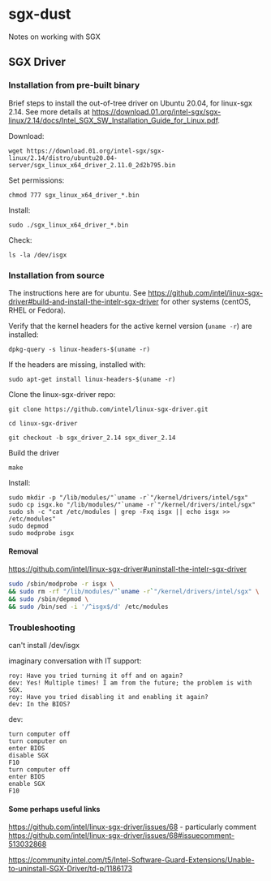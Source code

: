 # sgx-dust
Notes on working with SGX

## SGX Driver

### Installation from pre-built binary
Brief steps to install the out-of-tree driver on Ubuntu 20.04, for linux-sgx 2.14. See more details at https://download.01.org/intel-sgx/sgx-linux/2.14/docs/Intel_SGX_SW_Installation_Guide_for_Linux.pdf.

Download:

```console
wget https://download.01.org/intel-sgx/sgx-linux/2.14/distro/ubuntu20.04-server/sgx_linux_x64_driver_2.11.0_2d2b795.bin
```

Set permissions:

```console
chmod 777 sgx_linux_x64_driver_*.bin 
```

Install:

```console
sudo ./sgx_linux_x64_driver_*.bin
```

Check:

``` console
ls -la /dev/isgx
```

### Installation from source
The instructions here are for ubuntu. See https://github.com/intel/linux-sgx-driver#build-and-install-the-intelr-sgx-driver for other systems (centOS, RHEL or Fedora).

Verify that the kernel headers for the active kernel version (`uname -r`) are installed:

```console
dpkg-query -s linux-headers-$(uname -r)
```
If the headers are missing, installed with:

```console
sudo apt-get install linux-headers-$(uname -r)
```

Clone the linux-sgx-driver repo:

```console
git clone https://github.com/intel/linux-sgx-driver.git
```
```console
cd linux-sgx-driver
```
```
git checkout -b sgx_driver_2.14 sgx_diver_2.14
```

Build the driver

```
make
```

Install:

```console
sudo mkdir -p "/lib/modules/"`uname -r`"/kernel/drivers/intel/sgx"    
sudo cp isgx.ko "/lib/modules/"`uname -r`"/kernel/drivers/intel/sgx"    
sudo sh -c "cat /etc/modules | grep -Fxq isgx || echo isgx >> /etc/modules"    
sudo depmod
sudo modprobe isgx
```


#### Removal
https://github.com/intel/linux-sgx-driver#uninstall-the-intelr-sgx-driver

```bash
sudo /sbin/modprobe -r isgx \
&& sudo rm -rf "/lib/modules/"`uname -r`"/kernel/drivers/intel/sgx" \
&& sudo /sbin/depmod \
&& sudo /bin/sed -i '/^isgx$/d' /etc/modules
```

### Troubleshooting
can't install /dev/isgx 

imaginary conversation with IT support:

```text
roy: Have you tried turning it off and on again?
dev: Yes! Multiple times! I am from the future; the problem is with SGX.
roy: Have you tried disabling it and enabling it again?
dev: In the BIOS?
```

dev:

```
turn computer off
turn computer on
enter BIOS
disable SGX
F10
turn computer off
enter BIOS
enable SGX
F10
```

#### Some perhaps useful links
https://github.com/intel/linux-sgx-driver/issues/68 - particularly comment https://github.com/intel/linux-sgx-driver/issues/68#issuecomment-513032868

https://community.intel.com/t5/Intel-Software-Guard-Extensions/Unable-to-uninstall-SGX-Driver/td-p/1186173
